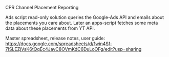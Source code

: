 CPR
Channel Placement Reporting

Ads script read-only solution queries the Google-Ads API and emails about the placements you care about.
Later an apps-script fetches some meta data about these placements from YT API.


Master spreadsheet, release notes, user guide:
https://docs.google.com/spreadsheets/d/1win4Sf-7ISLEZjVsK6tQqEc4JavC8OVmKdC6DuLoOFg/edit?usp=sharing




